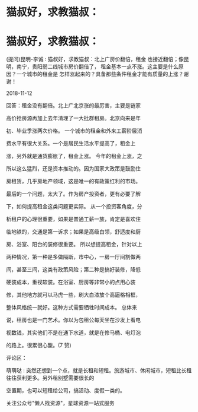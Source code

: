 # 猫叔好，求教猫叔：

# 猫叔好，求教猫叔：

(提问)昆明-李诚 : 猫叔好，求教猫叔：北上广房价翻倍，租金 也接近翻倍；像昆明，南宁，贵阳弱二线城市房价翻倍了， 租金基本一点不涨。这主要是什么原因？一个城市的租金是 怎样涨起来的？具备那些条件租金才能有质量的上涨？谢 谢！

2018-11-12

回答：租金没有翻倍。北上广北京涨的最厉害，主要是链家

高价抢房源再加上去年清理了一大批群租房。北京向来是年

初、毕业季涨两次价格。 一个城市的租金和外来工薪阶层消

费水平有很大关系。一个是居民生活水平提高了，租金上

涨，另外就是通货膨胀了，租金上涨。 今年的租金上涨，之

所以这么猛烈，还是资本推动的。因为国家大政策是鼓励住

房租赁，几乎房地产领域，这是唯一的有政策红利的市场。

最后的一个问题，太大了。作为房产投资者，更有必要了解

下，如何提高租金这类问题更实际。 从一个投资客角度，分

析租户的心理很重要，如果是普通工薪一族，肯定是喜欢住

临地铁的，交通是第一诉求；如果是高级白领，舒适度和厨

房、浴室、阳台的装修很重要。 所以想提高租金，针对以上

两种情况，第一种是多做隔断，市中心，一房一厅间割做两

间，甚至三间，这类有政策风险；第二种是搞好装修，降低

硬装成本，重视软装。在浴室、厨房等非常小的点用心装

修，其他地方就可以马虎一些，刷大白漆放个高逼格相框，

整体风格统一就好。这种方式需要牺牲时间成本。 总体来

说，租房也是一门艺术。你以为包租公每天坐在沙发上看电

视数钱，其实他们不是在通下水道，就是在修马桶、电灯泡

的路上。很累很心酸。(7 赞)

评论区：

萌萌哒 : 突然还想到一个点，就是长租和短租。旅游城市、休闲城市，短租比长租往往获利更多。另外租别墅需要很长的

空置期，也可以短租给公司，搞活动、度假一类的。

关注公众号"懒人找资源"，星球资源一站式服务
